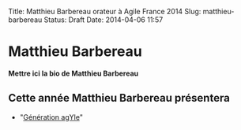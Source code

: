 Title: Matthieu Barbereau orateur à Agile France 2014 
Slug: matthieu-barbereau
Status: Draft
Date: 2014-04-06 11:57

# Matthieu Barbereau

**Mettre ici la bio de Matthieu Barbereau**
## Cette année Matthieu Barbereau présentera

* "[Génération agYle](../sessions/generation-agyle.html)"



